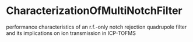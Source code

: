 # CharacterizationOfMultiNotchFilter
performance characteristics of an r.f.-only notch rejection quadrupole filter and its implications on ion transmission in ICP-TOFMS
